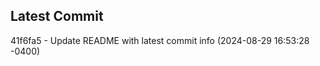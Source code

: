
## Latest Commit
41f6fa5 - Update README with latest commit info (2024-08-29 16:53:28 -0400) <Yunxi-Zhou>
